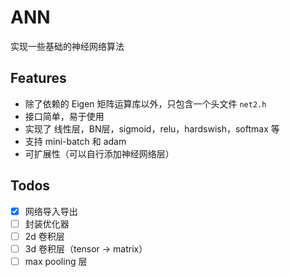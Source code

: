 # ANN
实现一些基础的神经网络算法

## Features

- 除了依赖的 Eigen 矩阵运算库以外，只包含一个头文件 `net2.h`
- 接口简单，易于使用
- 实现了 线性层，BN层，sigmoid，relu，hardswish，softmax 等
- 支持 mini-batch 和 adam
- 可扩展性（可以自行添加神经网络层）

## Todos
- [x] 网络导入导出
- [ ] 封装优化器
- [ ] 2d 卷积层
- [ ] 3d 卷积层（tensor -> matrix）
- [ ] max pooling 层
